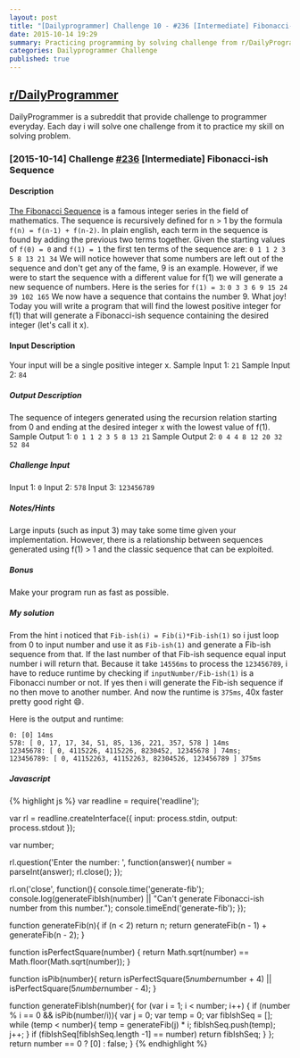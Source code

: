 ```yaml
---
layout: post
title: "[Dailyprogrammer] Challenge 10 - #236 [Intermediate] Fibonacci-ish Sequence"
date: 2015-10-14 19:29
summary: Practicing programming by solving challenge from r/DailyProgrammer
categories: Dailyprogrammer Challenge
published: true
---
```


## [r/DailyProgrammer](https://www.reddit.com/r/DailyProgrammer)

DailyProgrammer is a subreddit that provide challenge to programmer everyday. Each day i will solve one challenge from it to practice my skill on solving problem. 

### [2015-10-14] Challenge [#236](https://www.reddit.com/r/dailyprogrammer/comments/3opin7/20151014_challenge_236_intermediate_fibonacciish/) [Intermediate] Fibonacci-ish Sequence

#### Description

[The Fibonacci Sequence](https://en.wikipedia.org/wiki/Fibonacci_number) is a famous integer series in the field of mathematics. The sequence is recursively defined for n > 1 by the formula `f(n) = f(n-1) + f(n-2)`. In plain english, each term in the sequence is found by adding the previous two terms together. Given the starting values of `f(0) = 0` and `f(1) = 1` the first ten terms of the sequence are:
`0 1 1 2 3 5 8 13 21 34`
We will notice however that some numbers are left out of the sequence and don't get any of the fame, 9 is an example. However, if we were to start the sequence with a different value for f(1) we will generate a new sequence of numbers. Here is the series for `f(1) = 3`:
`0 3 3 6 9 15 24 39 102 165`
We now have a sequence that contains the number 9. What joy!
Today you will write a program that will find the lowest positive integer for f(1) that will generate a Fibonacci-ish sequence containing the desired integer (let's call it x).

#### Input Description

Your input will be a single positive integer x.
Sample Input 1: `21`
Sample Input 2: `84`

##### Output Description

The sequence of integers generated using the recursion relation starting from 0 and ending at the desired integer x with the lowest value of f(1).
Sample Output 1: `0 1 1 2 3 5 8 13 21`
Sample Output 2: `0 4 4 8 12 20 32 52 84`

##### Challenge Input

Input 1: `0`
Input 2: `578`
Input 3: `123456789`

##### Notes/Hints

Large inputs (such as input 3) may take some time given your implementation. However, there is a relationship between sequences generated using f(1) > 1 and the classic sequence that can be exploited.

##### Bonus

Make your program run as fast as possible.

##### My solution

From the hint i noticed that `Fib-ish(i) = Fib(i)*Fib-ish(1)` so i just loop from 0 to input number and use it as `Fib-ish(1)` and generate a Fib-ish sequence from that. If the last number of that Fib-ish sequence equal input number i will return that. Because it take `14556ms` to process the `123456789`, i have to reduce runtime by checking if `inputNumber/Fib-ish(1)` is a Fibonacci number or not. If yes then i will generate the Fib-ish sequence if no then move to another number. And now the runtime is `375ms`, 40x faster pretty good right :smile:.

Here is the output and runtime:

~~~
0: [0] 14ms
578: [ 0, 17, 17, 34, 51, 85, 136, 221, 357, 578 ] 14ms
12345678: [ 0, 4115226, 4115226, 8230452, 12345678 ] 74ms;
123456789: [ 0, 41152263, 41152263, 82304526, 123456789 ] 375ms
~~~

##### Javascript

{% highlight js %}
var readline = require('readline');

var rl = readline.createInterface({
    input: process.stdin,
    output: process.stdout
});

var number;

rl.question('Enter the number: ', function(answer){
    number = parseInt(answer);
    rl.close();
});

rl.on('close', function(){
    console.time('generate-fib');
    console.log(generateFibIsh(number) || "Can't generate Fibonacci-ish number from this number.");
    console.timeEnd('generate-fib');
});

function generateFib(n){
    if (n < 2)
        return n;
    return generateFib(n - 1) + generateFib(n - 2);
}

function isPerfectSquare(number) {
    return Math.sqrt(number) == Math.floor(Math.sqrt(number));
}

function isPib(number){
    return isPerfectSquare(5*number*number + 4) || isPerfectSquare(5*number*number - 4);
}

function generateFibIsh(number){
    for (var i = 1; i < number; i++) {
        if (number % i == 0 && isPib(number/i)){
            var j = 0;
            var temp = 0;
            var fibIshSeq = [];
            while (temp < number){
                temp = generateFib(j) * i;
                fibIshSeq.push(temp);
                j++;
            }
            if (fibIshSeq[fibIshSeq.length -1] == number)
                return fibIshSeq;
        }
    };
    return number == 0 ? [0] : false;
}
{% endhighlight %}

